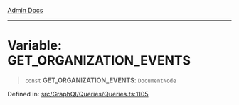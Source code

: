 [Admin Docs](/)

***

# Variable: GET\_ORGANIZATION\_EVENTS

> `const` **GET\_ORGANIZATION\_EVENTS**: `DocumentNode`

Defined in: [src/GraphQl/Queries/Queries.ts:1105](https://github.com/PalisadoesFoundation/talawa-admin/blob/main/src/GraphQl/Queries/Queries.ts#L1105)
